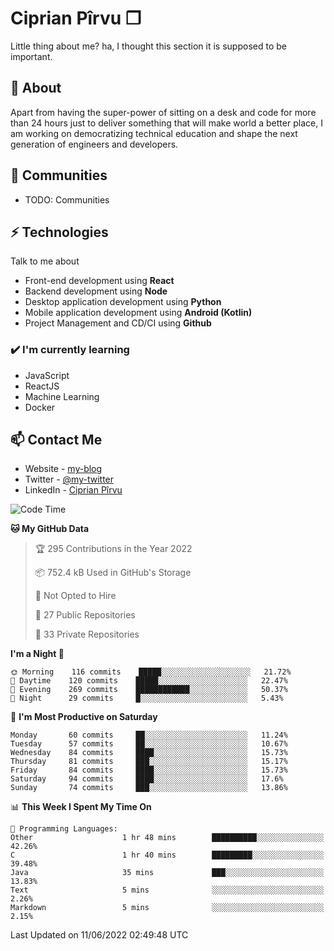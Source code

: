 # Ciprian Pîrvu ❐

Little thing about me? ha, I thought this section it is supposed to be important.

## 🧐 About

Apart from having the super-power of sitting on a desk and code for more than 24 hours just to deliver something that will make world a better place, I am working on democratizing technical education and shape the next generation of engineers and developers.

## 👯 Communities

-   TODO: Communities

## ⚡ Technologies

Talk to me about

-   Front-end development using **React**
-   Backend development using **Node**
-   Desktop application development using **Python**
-   Mobile application development using **Android (Kotlin)**
-   Project Management and CD/CI using **Github**

### ✔️ I'm currently learning

-   JavaScript
-   ReactJS
-   Machine Learning
-   Docker

## 📫 Contact Me

-   Website - [my-blog]()
-   Twitter - [@my-twitter]()
-   LinkedIn - [Ciprian Pîrvu](https://www.linkedin.com/in/p%C3%AErvu-ciprian-cristian-4415991b1/)

<!--START_SECTION:waka-->
![Code Time](http://img.shields.io/badge/Code%20Time-1%2C235%20hrs-blue)

**🐱 My GitHub Data** 

> 🏆 295 Contributions in the Year 2022
 > 
> 📦 752.4 kB Used in GitHub's Storage 
 > 
> 🚫 Not Opted to Hire
 > 
> 📜 27 Public Repositories 
 > 
> 🔑 33 Private Repositories  
 > 
**I'm a Night 🦉** 

```text
🌞 Morning    116 commits    █████░░░░░░░░░░░░░░░░░░░░   21.72% 
🌆 Daytime    120 commits    █████░░░░░░░░░░░░░░░░░░░░   22.47% 
🌃 Evening    269 commits    ████████████░░░░░░░░░░░░░   50.37% 
🌙 Night      29 commits     █░░░░░░░░░░░░░░░░░░░░░░░░   5.43%

```
📅 **I'm Most Productive on Saturday** 

```text
Monday       60 commits     ██░░░░░░░░░░░░░░░░░░░░░░░   11.24% 
Tuesday      57 commits     ██░░░░░░░░░░░░░░░░░░░░░░░   10.67% 
Wednesday    84 commits     ████░░░░░░░░░░░░░░░░░░░░░   15.73% 
Thursday     81 commits     ███░░░░░░░░░░░░░░░░░░░░░░   15.17% 
Friday       84 commits     ████░░░░░░░░░░░░░░░░░░░░░   15.73% 
Saturday     94 commits     ████░░░░░░░░░░░░░░░░░░░░░   17.6% 
Sunday       74 commits     ███░░░░░░░░░░░░░░░░░░░░░░   13.86%

```


📊 **This Week I Spent My Time On** 

```text
💬 Programming Languages: 
Other                    1 hr 48 mins        ██████████░░░░░░░░░░░░░░░   42.26% 
C                        1 hr 40 mins        █████████░░░░░░░░░░░░░░░░   39.48% 
Java                     35 mins             ███░░░░░░░░░░░░░░░░░░░░░░   13.83% 
Text                     5 mins              ░░░░░░░░░░░░░░░░░░░░░░░░░   2.26% 
Markdown                 5 mins              ░░░░░░░░░░░░░░░░░░░░░░░░░   2.15%

```


 Last Updated on 11/06/2022 02:49:48 UTC
<!--END_SECTION:waka-->
